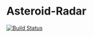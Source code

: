 # Asteroid-Radar
[![Build Status](https://app.bitrise.io/app/4c0a22d42cbb88b2/status.svg?token=R858Ayuu3etiLShr49KSqw)](https://app.bitrise.io/app/4c0a22d42cbb88b2)